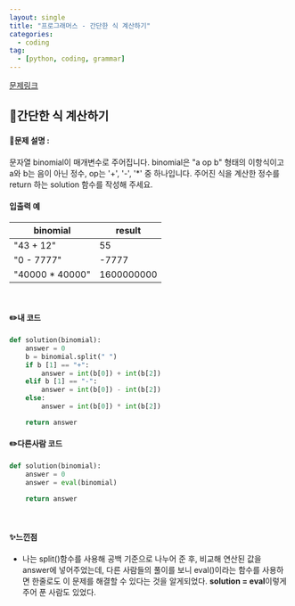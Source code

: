 ```yaml
---
layout: single
title: "프로그래머스 - 간단한 식 계산하기"
categories: 
  - coding
tag:
  - [python, coding, grammar]
--- 
```

[문제링크](https://school.programmers.co.kr/learn/courses/30/lessons/181865)  

## 📌간단한 식 계산하기
#### 📖문제 설명 :  
문자열 binomial이 매개변수로 주어집니다. binomial은 "a op b" 형태의 이항식이고 a와 b는 음이 아닌 정수, op는 '+', '-', '*' 중 하나입니다. 주어진 식을 계산한 정수를 return 하는 solution 함수를 작성해 주세요.

#### 입출력 예  

|binomial|result|
|---|---|
|"43 + 12"|55|
|"0 - 7777"|-7777|
|"40000 * 40000"|1600000000|

<br>

#### ✏️내 코드
```python
def solution(binomial):
    answer = 0
    b = binomial.split(" ")
    if b [1] == "+":
        answer = int(b[0]) + int(b[2])
    elif b [1] == "-":
        answer = int(b[0]) - int(b[2])
    else:
        answer = int(b[0]) * int(b[2])

    return answer
```

#### ✏️다른사람 코드
```python
def solution(binomial):
    answer = 0
    answer = eval(binomial)

    return answer
```

<br>

#### ✨느낀점 
- 나는 split()함수를 사용해 공백 기준으로 나누어 준 후, 비교해 연산된 값을 answer에 넣어주었는데, 다른 사람들의 풀이를 보니
  eval()이라는 함수를 사용하면 한줄로도 이 문제를 해결할 수 있다는 것을 알게되었다. **solution = eval**이렇게 주어 푼 사람도 있었다.
  
